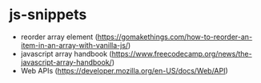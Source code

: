 # js-snippets
- reorder array element (https://gomakethings.com/how-to-reorder-an-item-in-an-array-with-vanilla-js/)
- javascript array handbook (https://www.freecodecamp.org/news/the-javascript-array-handbook/)
- Web APIs (https://developer.mozilla.org/en-US/docs/Web/API)

